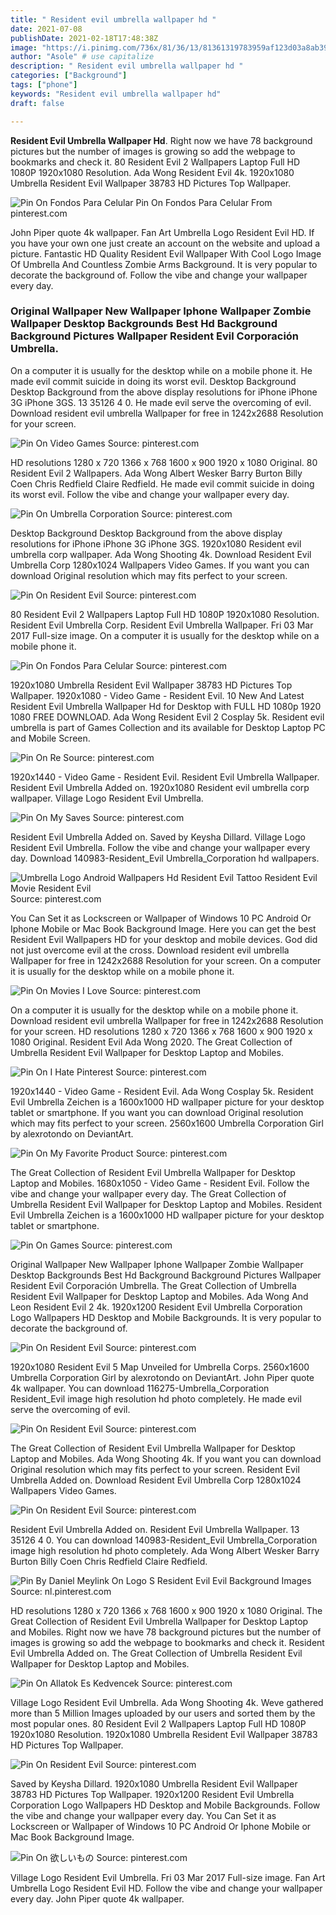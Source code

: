 ```yaml
---
title: " Resident evil umbrella wallpaper hd "
date: 2021-07-08
publishDate: 2021-02-18T17:48:38Z
image: "https://i.pinimg.com/736x/81/36/13/81361319783959af123d03a8ab39aee0--logo-video-umbrella-corporation.jpg"
author: "Asole" # use capitalize
description: " Resident evil umbrella wallpaper hd "
categories: ["Background"]
tags: ["phone"]
keywords: "Resident evil umbrella wallpaper hd"
draft: false

---
```



**Resident Evil Umbrella Wallpaper Hd**. Right now we have 78 background pictures but the number of images is growing so add the webpage to bookmarks and check it. 80 Resident Evil 2 Wallpapers Laptop Full HD 1080P 1920x1080 Resolution. Ada Wong Resident Evil 4k. 1920x1080 Umbrella Resident Evil Wallpaper 38783 HD Pictures Top Wallpaper.

![Pin On Fondos Para Celular](https://i.pinimg.com/originals/6b/ed/ef/6bedeff386089d2603f55eaca04b732b.jpg "Pin On Fondos Para Celular")
Pin On Fondos Para Celular From pinterest.com


John Piper quote 4k wallpaper. Fan Art Umbrella Logo Resident Evil HD. If you have your own one just create an account on the website and upload a picture. Fantastic HD Quality Resident Evil Wallpaper With Cool Logo Image Of Umbrella And Countless Zombie Arms Background. It is very popular to decorate the background of. Follow the vibe and change your wallpaper every day.

### Original Wallpaper New Wallpaper Iphone Wallpaper Zombie Wallpaper Desktop Backgrounds Best Hd Background Background Pictures Wallpaper Resident Evil Corporación Umbrella.

On a computer it is usually for the desktop while on a mobile phone it. He made evil commit suicide in doing its worst evil. Desktop Background Desktop Background from the above display resolutions for iPhone iPhone 3G iPhone 3GS. 13 35126 4 0. He made evil serve the overcoming of evil. Download resident evil umbrella Wallpaper for free in 1242x2688 Resolution for your screen.


![Pin On Video Games](https://i.pinimg.com/originals/48/2a/5a/482a5a9ef6038c9393f8dbc6fd044ed1.jpg "Pin On Video Games")
Source: pinterest.com

HD resolutions 1280 x 720 1366 x 768 1600 x 900 1920 x 1080 Original. 80 Resident Evil 2 Wallpapers. Ada Wong Albert Wesker Barry Burton Billy Coen Chris Redfield Claire Redfield. He made evil commit suicide in doing its worst evil. Follow the vibe and change your wallpaper every day.

![Pin On Umbrella Corporation](https://i.pinimg.com/originals/42/8b/3e/428b3eef15cc288b5c2f0e8457013f01.jpg "Pin On Umbrella Corporation")
Source: pinterest.com

Desktop Background Desktop Background from the above display resolutions for iPhone iPhone 3G iPhone 3GS. 1920x1080 Resident evil umbrella corp wallpaper. Ada Wong Shooting 4k. Download Resident Evil Umbrella Corp 1280x1024 Wallpapers Video Games. If you want you can download Original resolution which may fits perfect to your screen.

![Pin On Resident Evil](https://i.pinimg.com/originals/cd/b7/72/cdb772521be782073761f3510f4e97a5.jpg "Pin On Resident Evil")
Source: pinterest.com

80 Resident Evil 2 Wallpapers Laptop Full HD 1080P 1920x1080 Resolution. Resident Evil Umbrella Corp. Resident Evil Umbrella Wallpaper. Fri 03 Mar 2017 Full-size image. On a computer it is usually for the desktop while on a mobile phone it.

![Pin On Fondos Para Celular](https://i.pinimg.com/originals/6b/ed/ef/6bedeff386089d2603f55eaca04b732b.jpg "Pin On Fondos Para Celular")
Source: pinterest.com

1920x1080 Umbrella Resident Evil Wallpaper 38783 HD Pictures Top Wallpaper. 1920x1080 - Video Game - Resident Evil. 10 New And Latest Resident Evil Umbrella Wallpaper Hd for Desktop with FULL HD 1080p 1920 1080 FREE DOWNLOAD. Ada Wong Resident Evil 2 Cosplay 5k. Resident evil umbrella is part of Games Collection and its available for Desktop Laptop PC and Mobile Screen.

![Pin On Re](https://i.pinimg.com/originals/94/0b/3d/940b3d098089788961f94465ca23236f.jpg "Pin On Re")
Source: pinterest.com

1920x1440 - Video Game - Resident Evil. Resident Evil Umbrella Wallpaper. Resident Evil Umbrella Added on. 1920x1080 Resident evil umbrella corp wallpaper. Village Logo Resident Evil Umbrella.

![Pin On My Saves](https://i.pinimg.com/originals/bc/31/62/bc3162935012053c1e3f59269474882c.jpg "Pin On My Saves")
Source: pinterest.com

Resident Evil Umbrella Added on. Saved by Keysha Dillard. Village Logo Resident Evil Umbrella. Follow the vibe and change your wallpaper every day. Download 140983-Resident_Evil Umbrella_Corporation hd wallpapers.

![Umbrella Logo Android Wallpapers Hd Resident Evil Tattoo Resident Evil Movie Resident Evil](https://i.pinimg.com/originals/8b/c8/a5/8bc8a5ae8634c37ae465d93e02a8c723.jpg "Umbrella Logo Android Wallpapers Hd Resident Evil Tattoo Resident Evil Movie Resident Evil")
Source: pinterest.com

You Can Set it as Lockscreen or Wallpaper of Windows 10 PC Android Or Iphone Mobile or Mac Book Background Image. Here you can get the best Resident Evil Wallpapers HD for your desktop and mobile devices. God did not just overcome evil at the cross. Download resident evil umbrella Wallpaper for free in 1242x2688 Resolution for your screen. On a computer it is usually for the desktop while on a mobile phone it.

![Pin On Movies I Love](https://i.pinimg.com/originals/a6/20/c9/a620c981b98b94449f4a335da96a69fe.jpg "Pin On Movies I Love")
Source: pinterest.com

On a computer it is usually for the desktop while on a mobile phone it. Download resident evil umbrella Wallpaper for free in 1242x2688 Resolution for your screen. HD resolutions 1280 x 720 1366 x 768 1600 x 900 1920 x 1080 Original. Resident Evil Ada Wong 2020. The Great Collection of Umbrella Resident Evil Wallpaper for Desktop Laptop and Mobiles.

![Pin On I Hate Pinterest](https://i.pinimg.com/originals/34/86/61/34866191afe76b642bfcc9f943639d9d.jpg "Pin On I Hate Pinterest")
Source: pinterest.com

1920x1440 - Video Game - Resident Evil. Ada Wong Cosplay 5k. Resident Evil Umbrella Zeichen is a 1600x1000 HD wallpaper picture for your desktop tablet or smartphone. If you want you can download Original resolution which may fits perfect to your screen. 2560x1600 Umbrella Corporation Girl by alexrotondo on DeviantArt.

![Pin On My Favorite Product](https://i.pinimg.com/originals/62/16/71/621671fe365ef96c6b7ecca84976557b.jpg "Pin On My Favorite Product")
Source: pinterest.com

The Great Collection of Resident Evil Umbrella Wallpaper for Desktop Laptop and Mobiles. 1680x1050 - Video Game - Resident Evil. Follow the vibe and change your wallpaper every day. The Great Collection of Umbrella Resident Evil Wallpaper for Desktop Laptop and Mobiles. Resident Evil Umbrella Zeichen is a 1600x1000 HD wallpaper picture for your desktop tablet or smartphone.

![Pin On Games](https://i.pinimg.com/564x/aa/5d/38/aa5d3823e66db9bc69bb1eee5f40aa1c.jpg "Pin On Games")
Source: pinterest.com

Original Wallpaper New Wallpaper Iphone Wallpaper Zombie Wallpaper Desktop Backgrounds Best Hd Background Background Pictures Wallpaper Resident Evil Corporación Umbrella. The Great Collection of Umbrella Resident Evil Wallpaper for Desktop Laptop and Mobiles. Ada Wong And Leon Resident Evil 2 4k. 1920x1200 Resident Evil Umbrella Corporation Logo Wallpapers HD Desktop and Mobile Backgrounds. It is very popular to decorate the background of.

![Pin On Resident Evil](https://i.pinimg.com/originals/fb/6c/ed/fb6ced530500bbcc40c9bfab1e406701.jpg "Pin On Resident Evil")
Source: pinterest.com

1920x1080 Resident Evil 5 Map Unveiled for Umbrella Corps. 2560x1600 Umbrella Corporation Girl by alexrotondo on DeviantArt. John Piper quote 4k wallpaper. You can download 116275-Umbrella_Corporation Resident_Evil image high resolution hd photo completely. He made evil serve the overcoming of evil.

![Pin On Resident Evil](https://i.pinimg.com/originals/7e/91/35/7e913505ee3eeda2cc4bbe3907040cd2.jpg "Pin On Resident Evil")
Source: pinterest.com

The Great Collection of Resident Evil Umbrella Wallpaper for Desktop Laptop and Mobiles. Ada Wong Shooting 4k. If you want you can download Original resolution which may fits perfect to your screen. Resident Evil Umbrella Added on. Download Resident Evil Umbrella Corp 1280x1024 Wallpapers Video Games.

![Pin On Resident Evil](https://i.pinimg.com/originals/28/ab/0e/28ab0eb9905cb8bd21ba4b41e9c58a52.jpg "Pin On Resident Evil")
Source: pinterest.com

Resident Evil Umbrella Added on. Resident Evil Umbrella Wallpaper. 13 35126 4 0. You can download 140983-Resident_Evil Umbrella_Corporation image high resolution hd photo completely. Ada Wong Albert Wesker Barry Burton Billy Coen Chris Redfield Claire Redfield.

![Pin By Daniel Meylink On Logo S Resident Evil Evil Background Images](https://i.pinimg.com/originals/f8/a6/dc/f8a6dca1038d7e98e70daa11003f8d5f.jpg "Pin By Daniel Meylink On Logo S Resident Evil Evil Background Images")
Source: nl.pinterest.com

HD resolutions 1280 x 720 1366 x 768 1600 x 900 1920 x 1080 Original. The Great Collection of Resident Evil Umbrella Wallpaper for Desktop Laptop and Mobiles. Right now we have 78 background pictures but the number of images is growing so add the webpage to bookmarks and check it. Resident Evil Umbrella Added on. The Great Collection of Umbrella Resident Evil Wallpaper for Desktop Laptop and Mobiles.

![Pin On Allatok Es Kedvencek](https://i.pinimg.com/736x/39/aa/d8/39aad8822d404314831b450a25707e47.jpg "Pin On Allatok Es Kedvencek")
Source: pinterest.com

Village Logo Resident Evil Umbrella. Ada Wong Shooting 4k. Weve gathered more than 5 Million Images uploaded by our users and sorted them by the most popular ones. 80 Resident Evil 2 Wallpapers Laptop Full HD 1080P 1920x1080 Resolution. 1920x1080 Umbrella Resident Evil Wallpaper 38783 HD Pictures Top Wallpaper.

![Pin On Resident Evil](https://i.pinimg.com/originals/5d/f1/cf/5df1cf168476e61a4648781848d76f05.jpg "Pin On Resident Evil")
Source: pinterest.com

Saved by Keysha Dillard. 1920x1080 Umbrella Resident Evil Wallpaper 38783 HD Pictures Top Wallpaper. 1920x1200 Resident Evil Umbrella Corporation Logo Wallpapers HD Desktop and Mobile Backgrounds. Follow the vibe and change your wallpaper every day. You Can Set it as Lockscreen or Wallpaper of Windows 10 PC Android Or Iphone Mobile or Mac Book Background Image.

![Pin On 欲しいもの](https://i.pinimg.com/736x/81/36/13/81361319783959af123d03a8ab39aee0--logo-video-umbrella-corporation.jpg "Pin On 欲しいもの")
Source: pinterest.com

Village Logo Resident Evil Umbrella. Fri 03 Mar 2017 Full-size image. Fan Art Umbrella Logo Resident Evil HD. Follow the vibe and change your wallpaper every day. John Piper quote 4k wallpaper.


